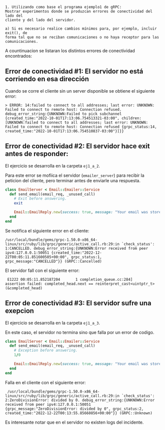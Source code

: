 ```
1. Utilizando como base el programa ejemplo1 de gRPC:
Mostrar experimentos donde se produzcan errores de conectividad del lado del
cliente y del lado del servidor.

a) Si es necesario realice cambios mínimos para, por ejemplo, incluir exit(), de
forma tal que no se reciban comunicaciones o no haya receptor para las
comunicaciones.
```

A countinuacion se listaran los distintos errores de conectividad encontrados:

## Error de conectividad #1: El servidor no está corriendo en esa dirección

Cuando se corre el cliente sin un server disponible se obtiene el siguiente error:
```
> ERROR: 14:failed to connect to all addresses; last error: UNKNOWN: Failed to connect to remote host: Connection refused. debug_error_string:{UNKNOWN:Failed to pick subchannel {created_time:"2022-10-01T17:13:06.754513321-03:00", children:[UNKNOWN:failed to connect to all addresses; last error: UNKNOWN: Failed to connect to remote host: Connection refused {grpc_status:14, created_time:"2022-10-01T17:13:06.754510837-03:00"}]}}
```

## Error de conectividad #2: El servidor hace exit antes de responder:


El ejercicio se desarrolla en la carpeta `ej1_a_2`.

Para este error se mofiica el servidor (`emailer_server`) para recibir la peticion del cliente, pero terminar antes de enviarle una respuesta. 
```ruby
class EmailServer < Email::Emailer::Service
  def send_email(email_req, _unused_call)
    # Exit before answering.
    exit

    Email::EmailReply.new(success: true, message: "Your email was store successfully")
  end
end
```

Se notifica el siguiente error en el cliente:
```
/usr/local/bundle/gems/grpc-1.50.0-x86_64-linux/src/ruby/lib/grpc/generic/active_call.rb:29:in `check_status': 1:CANCELLED. debug_error_string:{UNKNOWN:Error received from peer ipv4:127.0.0.1:50051 {created_time:"2022-12-22T00:05:11.851600505+00:00", grpc_status:1, grpc_message:"CANCELLED"}} (GRPC::Cancelled)
```

El servidor fall con el siguiente error:
```
 E1222 00:05:11.852187204       1 completion_queue.cc:284]    assertion failed: completed_head.next == reinterpret_cast<uintptr_t>(&completed_head)
``` 

## Error de conectividad #3: El servidor sufre una exepcion
El ejercicio se desarrolla en la carpeta `ej1_a_3`.

En este caso, el servidor no termina sino que falla por un error de codigo.
```ruby
class EmailServer < Email::Emailer::Service
  def send_email(email_req, _unused_call)
    # Exception before answering.
    1/0 

    Email::EmailReply.new(success: true, message: "Your email was store successfully")
  end
end
```

Falla en el cliente con el siguiente error:
```
 /usr/local/bundle/gems/grpc-1.50.0-x86_64-linux/src/ruby/lib/grpc/generic/active_call.rb:29:in `check_status': 2:ZeroDivisionError: divided by 0. debug_error_string:{UNKNOWN:Error received from peer ipv4:127.0.0.1:50051 {grpc_message:"ZeroDivisionError: divided by 0", grpc_status:2, created_time:"2022-12-22T00:13:55.85660856+00:00"}} (GRPC::Unknown)
 ```

Es interesante notar que en el servidor no existen logs del incidente.